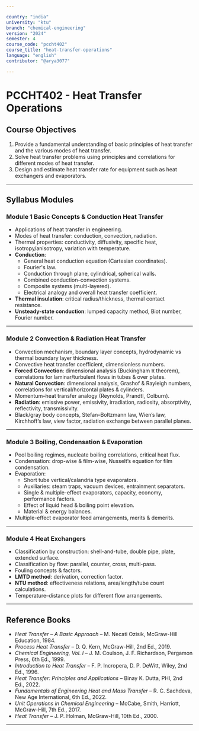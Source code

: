 ```yaml
---

country: "india"
university: "ktu"
branch: "chemical-engineering"
version: "2024"
semester: 4
course_code: "pccht402"
course_title: "heat-transfer-operations"
language: "english"
contributor: "@arya3077"

---
```


# PCCHT402 - Heat Transfer Operations

## Course Objectives

1. Provide a fundamental understanding of basic principles of heat transfer and the various modes of heat transfer.  
2. Solve heat transfer problems using principles and correlations for different modes of heat transfer.  
3. Design and estimate heat transfer rate for equipment such as heat exchangers and evaporators.  

---

## Syllabus Modules

### Module 1 Basic Concepts & Conduction Heat Transfer 
- Applications of heat transfer in engineering.  
- Modes of heat transfer: conduction, convection, radiation.  
- Thermal properties: conductivity, diffusivity, specific heat, isotropy/anisotropy, variation with temperature.  
- **Conduction**:  
  - General heat conduction equation (Cartesian coordinates).  
  - Fourier's law.  
  - Conduction through plane, cylindrical, spherical walls.  
  - Combined conduction–convection systems.  
  - Composite systems (multi-layered).  
  - Electrical analogy and overall heat transfer coefficient.  
- **Thermal insulation**: critical radius/thickness, thermal contact resistance.  
- **Unsteady-state conduction**: lumped capacity method, Biot number, Fourier number.  

---

### Module 2 Convection & Radiation Heat Transfer 
- Convection mechanism, boundary layer concepts, hydrodynamic vs thermal boundary layer thickness.  
- Convective heat transfer coefficient, dimensionless numbers.  
- **Forced Convection**: dimensional analysis (Buckingham π theorem), correlations for laminar/turbulent flows in tubes & over plates.  
- **Natural Convection**: dimensional analysis, Grashof & Rayleigh numbers, correlations for vertical/horizontal plates & cylinders.  
- Momentum–heat transfer analogy (Reynolds, Prandtl, Colburn).  
- **Radiation**: emissive power, emissivity, irradiation, radiosity, absorptivity, reflectivity, transmissivity.  
- Black/gray body concepts, Stefan–Boltzmann law, Wien’s law, Kirchhoff’s law, view factor, radiation exchange between parallel planes.  

---

### Module 3 Boiling, Condensation & Evaporation
- Pool boiling regimes, nucleate boiling correlations, critical heat flux.  
- Condensation: drop-wise & film-wise, Nusselt’s equation for film condensation.  
- Evaporation:  
  - Short tube vertical/calandria type evaporators.  
  - Auxiliaries: steam traps, vacuum devices, entrainment separators.  
  - Single & multiple-effect evaporators, capacity, economy, performance factors.  
  - Effect of liquid head & boiling point elevation.  
  - Material & energy balances.  
- Multiple-effect evaporator feed arrangements, merits & demerits.  

---

### Module 4 Heat Exchangers
- Classification by construction: shell-and-tube, double pipe, plate, extended surface.  
- Classification by flow: parallel, counter, cross, multi-pass.  
- Fouling concepts & factors.  
- **LMTD method**: derivation, correction factor.  
- **NTU method**: effectiveness relations, area/length/tube count calculations.  
- Temperature–distance plots for different flow arrangements.  

---

## Reference Books

- *Heat Transfer – A Basic Approach* – M. Necati Ozisik, McGraw-Hill Education, 1984.  
- *Process Heat Transfer* – D. Q. Kern, McGraw-Hill, 2nd Ed., 2019.  
- *Chemical Engineering, Vol. I* – J. M. Coulson, J. F. Richardson, Pergamon Press, 6th Ed., 1999.  
- *Introduction to Heat Transfer* – F. P. Incropera, D. P. DeWitt, Wiley, 2nd Ed., 1996.  
- *Heat Transfer: Principles and Applications* – Binay K. Dutta, PHI, 2nd Ed., 2022.  
- *Fundamentals of Engineering Heat and Mass Transfer* – R. C. Sachdeva, New Age International, 6th Ed., 2022.  
- *Unit Operations in Chemical Engineering* – McCabe, Smith, Harriott, McGraw-Hill, 7th Ed., 2017.  
- *Heat Transfer* – J. P. Holman, McGraw-Hill, 10th Ed., 2000.  

---
